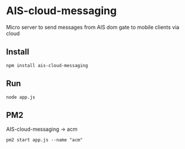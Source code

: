 # AIS-cloud-messaging
Micro server to send messages from AIS dom gate to mobile clients via cloud


## Install 

```
npm install ais-cloud-messaging
```

## Run

```
node app.js
```

## PM2 
AIS-cloud-messaging -> acm

```
pm2 start app.js --name "acm"
```
